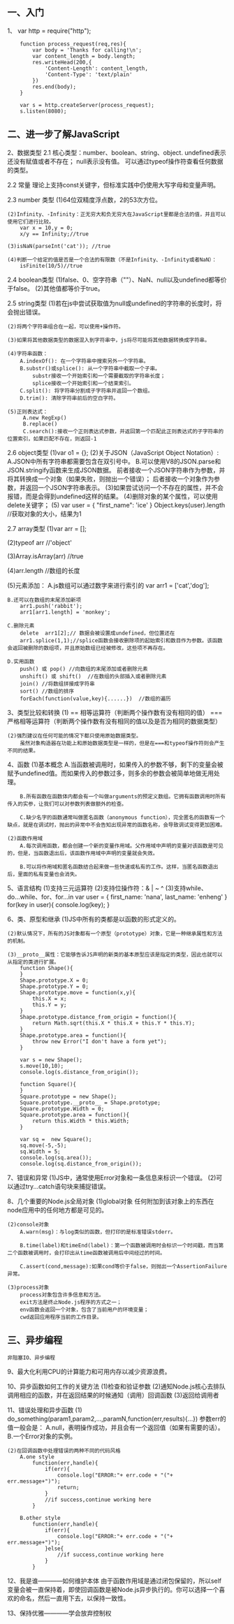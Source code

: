 ## 一、入门
1、
        var http = require("http");

        function process_request(req,res){
            var body = 'Thanks for calling!\n';
            var content_length = body.length;
            res.writeHead(200,{
                'Content-Length': content_length,
                'Content-Type': 'text/plain'
            })
            res.end(body);
        }

        var s = http.createServer(process_request);
        s.listen(8080);
## 二、进一步了解JavaScript
2、数据类型
2.1 核心类型：number、boolean、string、object.
    undefined表示还没有赋值或者不存在；
    null表示没有值。
    可以通过typeof操作符查看任何数据的类型。

2.2 常量
    理论上支持const关键字，但标准实践中仍使用大写字母和变量声明。

2.3 number 类型
    (1)64位双精度浮点数，2的53次方位。

    (2)Infinity、-Infinity：正无穷大和负无穷大在JavaScript里都是合法的值，并且可以使用它们进行比较。
        var x = 10,y = 0;
        x/y == Infinity;//true

    (3)isNaN(parseInt('cat')); //true

    (4)判断一个给定的值是否是一个合法的有限数（不是Infinity、-Infinity或者NaN）：
        isFinite(10/5)//true

2.4  boolean类型
    (1)false、0、空字符串（""）、NaN、null以及undefined都等价于false。
    (2)其他值都等价于true。

2.5 string类型
    (1)若在js中尝试获取值为null或undefined的字符串的长度时，将会抛出错误。

    (2)将两个字符串组合在一起，可以使用+操作符。
    
    (3)如果将其他数据类型的数据混入到字符串中，js将尽可能将其他数据转换成字符串。

    (4)字符串函数：
        A.indexOf(): 在一个字符串中搜索另外一个字符串。
        B.substr()或splice(): 从一个字符串中截取一个子串。
            substr接收一个开始索引和一个需要截取的字符串长度；
            splice接收一个开始索引和一个结束索引。
        C.split(): 将字符串分割成子字符串并返回一个数组。
        D.trim(): 清除字符串前后的空白字符。
    
    (5)正则表达式：
         A.new RegExp()
         B.replace()
         C.search():接收一个正则表达式参数，并返回第一个匹配此正则表达式的子字符串的位置索引，如果匹配不存在，则返回-1

2.6 object类型
    (1)var o1 = {};
    (2)关于JSON（JavaScript Object Notation）:
        A.JSON中所有字符串都需要包含在双引号中。
        B.可以使用V8的JSON.parse和JSON.stringify函数来生成JSON数据。
            前者接收一个JSON字符串作为参数，并将其转换成一个对象（如果失败，则抛出一个错误）；
            后者接收一个对象作为参数，并返回一个JSON字符串表示。
    (3)如果尝试访问一个不存在的属性，并不会报错，而是会得到undefined这样的结果。
    (4)删除对象的某个属性，可以使用delete关键字；
    (5)
    var user = {
        "first_name": 'ice'
    }
    Object.keys(user).length   //获取对象的大小，结果为1

2.7 array类型
   (1)var arr = [];

   (2)typeof arr //'object'

   (3)Array.isArray(arr) //true

   (4)arr.length  //数组的长度

   (5)元素添加：
    A.js数组可以通过数字来进行索引的
        var arr1 = ['cat','dog'];

    B.还可以在数组的末尾添加新项
        arr1.push('rabbit');
        arr1[arr1.length] = 'monkey';

    C.删除元素
        delete  arr1[2];// 数据会被设置成undefined，但位置还在
        arr1.splice(1,1);//splice函数会接收删除项的起始索引和数目作为参数。该函数会返回被删除的数组项，并且原始数组已经被修改，这些项不再存在。

    D.实用函数
        push() 或 pop() //向数组的末尾添加或者删除元素
        unshift() 或 shift()  //在数组的头部插入或者删除元素
        join() //将数组拼接成字符串
        sort() //数组的排序
        forEach(function(value,key){......})  //数组的遍历

3、类型比较和转换
    (1)
        ==  相等运算符（判断两个操作数有没有相同的值）
        === 严格相等运算符（判断两个操作数有没有相同的值以及是否为相同的数据类型）

    (2)强烈建议在任何可能的情况下都只使用原始数据类型。
        虽然对象构造器在功能上和原始数据类型是一样的，但是在===和typeof操作符则会产生不同的结果。

4、函数
    (1)基本概念
        A.当函数被调用时，如果传入的参数不够，剩下的变量会被赋予undefined值。而如果传入的参数过多，则多余的参数会被简单地做无用处理。

        B.所有函数在函数体内都会有一个叫做arguments的预定义数组。它拥有函数调用时所有传入的实参，让我们可以对参数列表做额外的检查。

        C.缺少名字的函数通常叫做匿名函数（anonymous function），完全匿名的函数有一个缺点，就是在调试时，抛出的异常中不会告知出现异常的函数名称，会导致调试变得更加困难。
    
    (2)函数作用域
        A.每次调用函数，都会创建一个新的变量作用域。父作用域中声明的变量对该函数是可见的，但是，当函数退出后，该函数作用域中声明的变量就会失效。

        B.可以将作用域和匿名函数结合起来做一些快速或私有的工作。这样，当匿名函数退出后，里面的私有变量也会消失。
        
5、语言结构
    (1)支持三元运算符
    (2)支持位操作符：& | ~ ^
    (3)支持while、do...while、for、for...in
        var user = {
            first_name: 'nana',
            last_name: 'enheng'
        }
        for(key in user){
            console.log(key);
        }

6、类、原型和继承
    (1)JS中所有的类都是以函数的形式定义的。

    (2)默认情况下，所有的JS对象都有一个原型（prototype）对象，它是一种继承属性和方法的机制。

    (3)__proto__属性：它能够告诉JS声明的新类的基本原型应该是指定的类型，因此也就可以从指定的类进行扩展。
        function Shape(){    
        }
        Shape.prototype.X = 0;
        Shape.prototype.Y = 0;
        Shape.prototype.move = function(x,y){
            this.X = x;
            this.Y = y;
        }
        Shape.prototype.distance_from_origin = function(){
            return Math.sqrt(this.X * this.X + this.Y * this.Y);
        }
        Shape.prototype.area = function(){
            throw new Error("I don't have a form yet");
        }

        var s = new Shape();
        s.move(10,10);
        console.log(s.distance_from_origin());

        function Square(){       
        }
        Square.prototype = new Shape();
        Square.prototype.__proto__ = Shape.prototype;
        Square.prototype.Width = 0;
        Square.prototype.area = function(){
            return this.Width * this.Width;
        }

        var sq =  new Square();
        sq.move(-5,-5);
        sq.Width = 5;
        console.log(sq.area());
        console.log(sq.distance_from_origin());


7、错误和异常
    (1)JS中，通常使用Error对象和一条信息来标识一个错误。
    (2)可以通过try...catch语句块来捕捉错误。

8、几个重要的Node.js全局对象
    (1)global对象
        任何附加到该对象上的东西在node应用中的任何地方都是可见的。

    (2)console对象
        A.warn(msg)：与log类似的函数，但打印的是标准错误stderr。

        B.time(label)和timeEnd(label)：第一个函数被调用时会标识一个时间戳，而当第二个函数被调用时，会打印出从time函数被调用后中间经过的时间。

        C.assert(cond,message):如果cond等价于false，则抛出一个AssertionFailure异常。

    (3)process对象
        process对象包含许多信息和方法。
        exit方法是终止Node.js程序的方式之一；
        env函数会返回一个对象，包含了当前用户的环境变量；
        cwd返回应用程序当前的工作目录。

## 三、异步编程
    非阻塞IO、异步编程
9、最大化利用CPU的计算能力和可用内存以减少资源浪费。

10、异步函数如何工作的关键方法
    (1)检查和验证参数
    (2)通知Node.js核心去排队调用相应的函数，并在返回结果的时候通知（调用）回调函数
    (3)返回给调用者
  
11、错误处理和异步函数
    (1)
        do_something(param1,param2,...,paramN,function(err,results){...})
        参数err的值一般会是：
        A.null，表明操作成功，并且会有一个返回值（如果有需要的话）。
        B.一个Error对象的实例。

    (2)在回调函数中处理错误的两种不同的代码风格
        A.one style
            function(err,handle){
                if(err){
                    console.log("ERROR:"+ err.code + "("+ err.message+")");
                    return;
                }
                //if success,continue working here
            }

        B.other style
            function(err,handle){
                if(err){
                    console.log("ERROR:"+ err.code + "("+ err.message+")");
                }else{
                    //if success,continue working here
                }
            }

12、我是谁————如何维护本体
    由于函数作用域是通过闭包保留的，所以self变量会被一直保持着，即使回调函数是被Node.js异步执行的。你可以选择一个喜欢的命名，然后一直用下去，以保持一致性。

13、保持优雅————学会放弃控制权

